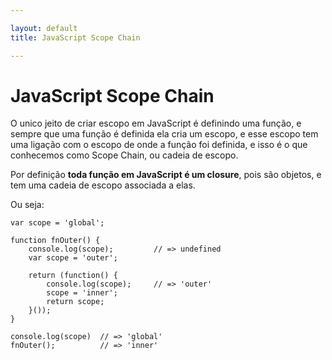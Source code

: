 ```yaml
---

layout: default
title: JavaScript Scope Chain

---
```


# JavaScript Scope Chain

O unico jeito de criar escopo em JavaScript é definindo uma função, e sempre que uma função é 
definida ela cria um escopo, e esse escopo tem uma ligação com o escopo de onde a função foi definida,
e isso é o que conhecemos como Scope Chain, ou cadeia de escopo.

Por definição **toda função em JavaScript é um closure**, pois são objetos, e tem uma
cadeia de escopo associada a elas.

Ou seja:

    var scope = 'global';

    function fnOuter() {
        console.log(scope);         // => undefined
        var scope = 'outer';

        return (function() {
            console.log(scope);     // => 'outer'
            scope = 'inner';
            return scope;
        }());
    }

    console.log(scope)  // => 'global'
    fnOuter();          // => 'inner'


